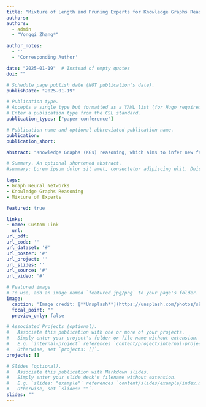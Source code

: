 ```yaml
---
title: "Mixture of Length and Pruning Experts for Knowledge Graphs Reasoning"
authors:
authors:
  - admin
  - "Yongqi Zhang*"

author_notes:
  - ''
  - 'Corresponding Author'

date: "2025-01-19"  # Instead of empty quotes
doi: ""

# Schedule page publish date (NOT publication's date).
publishDate: "2025-01-19"

# Publication type.
# Accepts a single type but formatted as a YAML list (for Hugo requirements).
# Enter a publication type from the CSL standard.
publication_types: ["paper-conference"]

# Publication name and optional abbreviated publication name.
publication: 
publication_short: 

abstract: "Knowledge Graphs (KGs) reasoning, which aims to infer new facts from structured knowledge repositories, critically depends on constructing effective reasoning paths. While existing Graph Neural Networks (GNNs) have advanced this field, they employ rigid path exploration strategies that fail to adapt to diverse query requirements. To address these limitations, we propose MoKGR, a novel framework that personalizes path exploration through two key innovations: (1) an adaptive path length selection mechanism that dynamically weights path lengths based on query complexity, ensuring each query receives appropriate reasoning depth, and (2) a mixture-of-experts pruning mechanism that evaluates paths through complementary perspectives to preserve the most informative reasoning paths. Through comprehensive experiments on dirse benchmark, MoKGR demonstrates superior performance in both transductive and inductive settings, validating the effectiveness of personalized path exploration in KGs reasoning."

# Summary. An optional shortened abstract.
#summary: Lorem ipsum dolor sit amet, consectetur adipiscing elit. Duis posuere tellus ac convallis placerat. Proin tincidunt magna sed ex sollicitudin condimentum.

tags:
- Graph Neural Networks
- Knowledge Graphs Reasoning
- Mixture of Experts

featured: true

links:
- name: Custom Link
  url: 
url_pdf: 
url_code: ''
url_dataset: '#'
url_poster: '#'
url_project: ''
url_slides: ''
url_source: '#'
url_video: '#'

# Featured image
# To use, add an image named `featured.jpg/png` to your page's folder. 
image:
  caption: 'Image credit: [**Unsplash**](https://unsplash.com/photos/s9CC2SKySJM)'
  focal_point: ""
  preview_only: false

# Associated Projects (optional).
#   Associate this publication with one or more of your projects.
#   Simply enter your project's folder or file name without extension.
#   E.g. `internal-project` references `content/project/internal-project/index.md`.
#   Otherwise, set `projects: []`.
projects: []

# Slides (optional).
#   Associate this publication with Markdown slides.
#   Simply enter your slide deck's filename without extension.
#   E.g. `slides: "example"` references `content/slides/example/index.md`.
#   Otherwise, set `slides: ""`.
slides: ""
---
```


